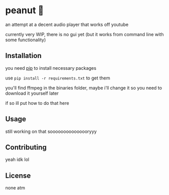 # peanut 🥜

an attempt at a decent audio player that works off youtube

currently very WIP, there is no gui yet (but it works from command line with some functionality)

## Installation

you need [pip](https://pip.pypa.io/en/stable/) to install necessary packages

use `pip install -r requirements.txt` to get them

you'll find ffmpeg in the binaries folder, maybe i'll change it so you need to download it yourself later

if so ill put how to do that here

## Usage

still working on that sooooooooooooooryyy

## Contributing

yeah idk lol

## License

none atm